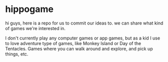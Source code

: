 # hippogame
hi guys, here is a repo for us to commit our ideas to. we can share what kind of games we're interested in. 

I don't currently play any computer games or app games, but as a kid I use to love adventure type of games, like Monkey Island or Day of the Tentacles. Games where you can walk around and explore, and pick up things, etc. 

<img src="http://vignette4.wikia.nocookie.net/clashofclans/images/2/28/Dragon_info.png/revision/latest/scale-to-width-down/304?cb=20150326052617" style="width:5px;height:5px;">
